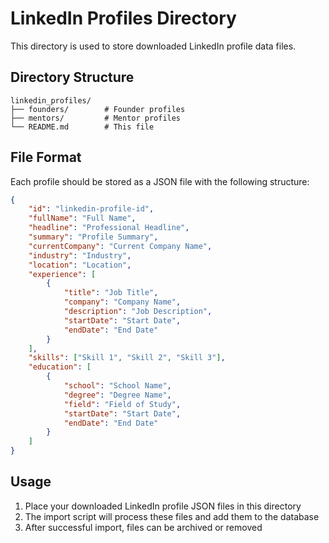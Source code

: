 # LinkedIn Profiles Directory

This directory is used to store downloaded LinkedIn profile data files.

## Directory Structure
```
linkedin_profiles/
├── founders/        # Founder profiles
├── mentors/         # Mentor profiles
└── README.md        # This file
```

## File Format
Each profile should be stored as a JSON file with the following structure:
```json
{
    "id": "linkedin-profile-id",
    "fullName": "Full Name",
    "headline": "Professional Headline",
    "summary": "Profile Summary",
    "currentCompany": "Current Company Name",
    "industry": "Industry",
    "location": "Location",
    "experience": [
        {
            "title": "Job Title",
            "company": "Company Name",
            "description": "Job Description",
            "startDate": "Start Date",
            "endDate": "End Date"
        }
    ],
    "skills": ["Skill 1", "Skill 2", "Skill 3"],
    "education": [
        {
            "school": "School Name",
            "degree": "Degree Name",
            "field": "Field of Study",
            "startDate": "Start Date",
            "endDate": "End Date"
        }
    ]
}
```

## Usage
1. Place your downloaded LinkedIn profile JSON files in this directory
2. The import script will process these files and add them to the database
3. After successful import, files can be archived or removed
